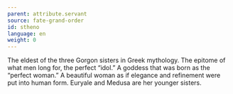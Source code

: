 ```yaml
---
parent: attribute.servant
source: fate-grand-order
id: stheno
language: en
weight: 0
---
```


The eldest of the three Gorgon sisters in Greek mythology.
The epitome of what men long for, the perfect “idol.”
A goddess that was born as the “perfect woman.”
A beautiful woman as if elegance and refinement were put into human form.
Euryale and Medusa are her younger sisters.
